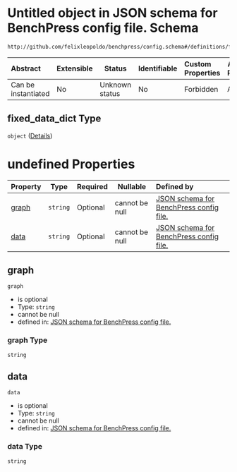 # Untitled object in JSON schema for BenchPress config file. Schema

```txt
http://github.com/felixleopoldo/benchpress/config.schema#/definitions/fixed_data_dict
```




| Abstract            | Extensible | Status         | Identifiable | Custom Properties | Additional Properties | Access Restrictions | Defined In                                                               |
| :------------------ | ---------- | -------------- | ------------ | :---------------- | --------------------- | ------------------- | ------------------------------------------------------------------------ |
| Can be instantiated | No         | Unknown status | No           | Forbidden         | Allowed               | none                | [config.schema.json\*](../out/config.schema.json "open original schema") |

## fixed_data_dict Type

`object` ([Details](config-definitions-fixed_data_dict.md))

# undefined Properties

| Property        | Type     | Required | Nullable       | Defined by                                                                                                                                                                                                      |
| :-------------- | -------- | -------- | -------------- | :-------------------------------------------------------------------------------------------------------------------------------------------------------------------------------------------------------------- |
| [graph](#graph) | `string` | Optional | cannot be null | [JSON schema for BenchPress config file.](config-definitions-fixed_data_dict-properties-graph.md "http&#x3A;//github.com/felixleopoldo/benchpress/config.schema#/definitions/fixed_data_dict/properties/graph") |
| [data](#data)   | `string` | Optional | cannot be null | [JSON schema for BenchPress config file.](config-definitions-fixed_data_dict-properties-data.md "http&#x3A;//github.com/felixleopoldo/benchpress/config.schema#/definitions/fixed_data_dict/properties/data")   |

## graph




`graph`

-   is optional
-   Type: `string`
-   cannot be null
-   defined in: [JSON schema for BenchPress config file.](config-definitions-fixed_data_dict-properties-graph.md "http&#x3A;//github.com/felixleopoldo/benchpress/config.schema#/definitions/fixed_data_dict/properties/graph")

### graph Type

`string`

## data




`data`

-   is optional
-   Type: `string`
-   cannot be null
-   defined in: [JSON schema for BenchPress config file.](config-definitions-fixed_data_dict-properties-data.md "http&#x3A;//github.com/felixleopoldo/benchpress/config.schema#/definitions/fixed_data_dict/properties/data")

### data Type

`string`

